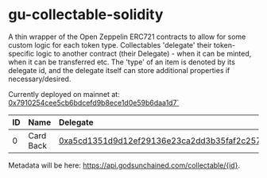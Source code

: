 
# gu-collectable-solidity

A thin wrapper of the Open Zeppelin ERC721 contracts to allow for some custom logic for each token type. Collectables 'delegate' their token-specific logic to another contract (their Delegate) - when it can be minted, when it can be transferred etc. The 'type' of an item is denoted by its delegate id, and the delegate itself can store additional properties if necessary/desired.

Currently deployed on mainnet at: [0x7910254cee5cb6bdcefd9b8ece1d0e59b6daa1d7`](https://etherscan.io/address/0x7910254cee5cb6bdcefd9b8ece1d0e59b6daa1d7)

| ID | Name | Delegate |
|:---|:----|:-----|
| 0 | Card Back | [0xa5cd1351d9d12ef29136e23ca2dd3b35faf2c257](https://etherscan.io/address/0xa5cd1351d9d12ef29136e23ca2dd3b35faf2c257) |

Metadata will be here: https://api.godsunchained.com/collectable/{id}.

